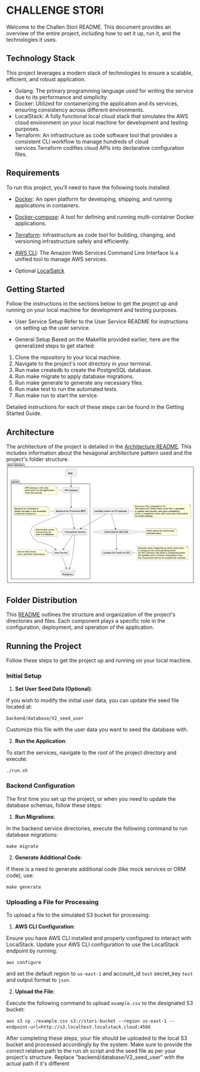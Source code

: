# CHALLENGE STORI

 Welcome to the Challen Stori README. This document provides an overview of the entire project, including how to set it up, run it, and the technologies it uses.

## Technology Stack
  This project leverages a modern stack of technologies to ensure a scalable, efficient, and robust application.

- Golang: The primary programming language used for writing the service due to its performance and simplicity.
- Docker: Utilized for containerizing the application and its services, ensuring consistency across different environments.
- LocalStack: A fully functional local cloud stack that simulates the AWS cloud environment on your local machine for development and testing purposes.
- Terraform: An infrastructure as code software tool that provides a consistent CLI workflow to manage hundreds of cloud services.Terraform codifies cloud APIs into declarative configuration files.

## Requirements

To run this project, you'll need to have the following tools installed:

- [Docker](https://docs.docker.com/engine/install/): An open platform for developing, shipping, and running applications in containers.
- [Docker-compose](https://docs.docker.com/compose/install/): A tool for defining and running multi-container Docker applications.
- [Terraform](https://developer.hashicorp.com/terraform/tutorials/aws-get-started/install-cli): Infrastructure as code tool for building, changing, and versioning infrastructure safely and efficiently.
- [AWS CLI](https://docs.aws.amazon.com/cli/latest/userguide/getting-started-install.html): The Amazon Web Services Command Line Interface is a unified tool to manage AWS services.

- Optional [LocalSatck](https://app.localstack.cloud/sign-in)

## Getting Started

Follow the instructions in the sections below to get the project up and running on your local machine for development and testing purposes.

- User Service Setup
  Refer to the User Service README for instructions on setting up the user service.

- General Setup
  Based on the Makefile provided earlier, here are the generalized steps to get started:

1. Clone the repository to your local machine.
2. Navigate to the project's root directory in your terminal.
3. Run make createdb to create the PostgreSQL database.
4. Run make migrate to apply database migrations.
5. Run make generate to generate any necessary files.
6. Run make test to run the automated tests.
7. Run make run to start the service.

Detailed instructions for each of these steps can be found in the Getting Started Guide.

## Architecture
 The architecture of the project is detailed in the [Architecture README](./documentation/Architecture.md). This includes information about the hexagonal architecture pattern used and the project's folder structure.
![image](./documentation/Achitecture.png)


## Folder Distribution

This [README](./documentation/Folders.md) outlines the structure and organization of the project's directories and files. Each component plays a specific role in the configuration, deployment, and operation of the application. 


## Running the Project

Follow these steps to get the project up and running on your local machine.

### Initial Setup

1. **Set User Seed Data (Optional)**:
   
  If you wish to modify the initial user data, you can update the seed file located at:
```
backend/database/V2_seed_user
```
Customize this file with the user data you want to seed the database with.

2. **Run the Application**:

To start the services, navigate to the root of the project directory and execute:
```
./run.sh
```

### Backend Configuration

The first time you set up the project, or when you need to update the database schemas, follow these steps:

1. **Run Migrations**:

In the backend service directories, execute the following command to run database migrations:
```
make migrate
```

2. **Generate Additional Code**:

If there is a need to generate additional code (like mock services or ORM code), use:
```
make generate
```

### Uploading a File for Processing

To upload a file to the simulated S3 bucket for processing:

1. **AWS CLI Configuration**:

Ensure you have AWS CLI installed and properly configured to interact with LocalStack. Update your AWS CLI configuration to use the LocalStack endpoint by running:
```
aws configure
```
and set the default region to `us-east-1` and account_id `test` secret_key `test` and output format to `json`.

2. **Upload the File**:

Execute the following command to upload `example.csv` to the designated S3 bucket:
```
aws s3 cp ./example.csv s3://stori-bucket --region us-east-1 --endpoint-url=http://s3.localhost.localstack.cloud:4566
```

After completing these steps, your file should be uploaded to the local S3 bucket and processed accordingly by the system.
Make sure to provide the correct relative path to the run.sh script and the seed file as per your project's structure. Replace "backend/database/V2_seed_user" with the actual path if it's different